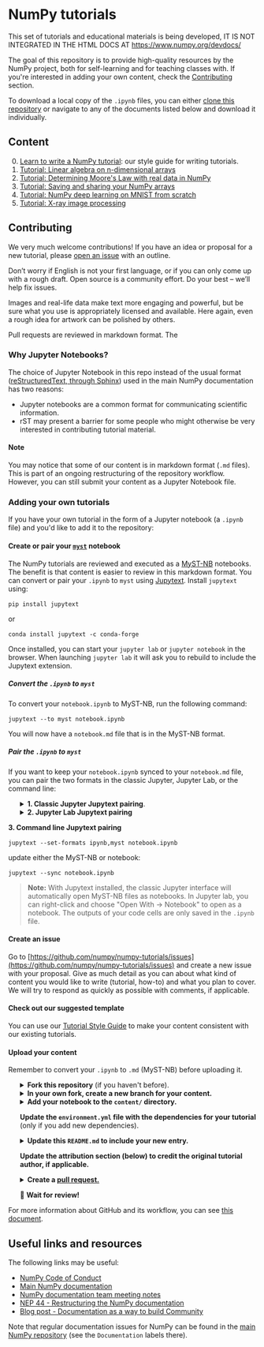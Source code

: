 # NumPy tutorials

This set of tutorials and educational materials is being developed,
IT IS NOT INTEGRATED IN THE HTML DOCS AT https://www.numpy.org/devdocs/

The goal of this repository is to provide high-quality resources by the
NumPy project, both for self-learning and for teaching classes with. If you're
interested in adding your own content, check the [Contributing](#contributing)
section.

To download a local copy of the `.ipynb` files, you can either
[clone this repository](https://docs.github.com/en/github/creating-cloning-and-archiving-repositories/cloning-a-repository)
or navigate to any of the documents listed below and download it individually.

## Content

0. [Learn to write a NumPy tutorial](content/tutorial-style-guide.md): our style guide for writing tutorials.
1. [Tutorial: Linear algebra on n-dimensional arrays](content/tutorial-svd.md)
3. [Tutorial: Determining Moore's Law with real data in NumPy](content/mooreslaw-tutorial.md)
4. [Tutorial: Saving and sharing your NumPy arrays](content/save-load-arrays.md)
5. [Tutorial: NumPy deep learning on MNIST from scratch](content/tutorial-deep-learning-on-mnist.md)
6. [Tutorial: X-ray image processing](content/tutorial-x-ray-image-processing.md)

## Contributing

We very much welcome contributions! If you have an idea or proposal for a new
tutorial, please [open an issue](https://github.com/numpy/numpy-tutorials/issues)
with an outline. 

Don’t worry if English is not your first language, or if you can only come up
with a rough draft. Open source is a community effort. Do your best – we’ll help
fix issues.

Images and real-life data make text more engaging and powerful, but be sure what
you use is appropriately licensed and available. Here again, even a rough idea
for artwork can be polished by others.

Pull requests are reviewed in markdown format. The 

### Why Jupyter Notebooks?

The choice of Jupyter Notebook in this repo instead of the usual format 
([reStructuredText, through Sphinx](https://www.sphinx-doc.org/en/master/usage/restructuredtext/index.html))
used in the main NumPy documentation has two reasons:

 * Jupyter notebooks are a common format for communicating scientific
   information.
 * rST may present a barrier for some people who might otherwise be very
   interested in contributing tutorial material.

#### Note

You may notice that some of our content is in markdown format (`.md` files). 
This is part of an ongoing restructuring of the repository workflow. However, 
you can still submit your content as a Jupyter Notebook file.

### Adding your own tutorials

If you have your own tutorial in the form of a Jupyter notebook (a `.ipynb`
file) and you'd like to add it to the repository:

#### Create or pair your [`myst`](https://jupytext.readthedocs.io/en/latest/formats.html#myst-markdown) notebook

The NumPy tutorials are reviewed and executed as a
[MyST-NB](https://myst-nb.readthedocs.io/) notebooks. The benefit is that
content is easier to review in this markdown format. You can convert or
pair your `.ipynb` to `myst` using
[Jupytext](https://jupytext.readthedocs.io/en/latest/index.html).
Install `jupytext` using:

```
pip install jupytext
```
or
```
conda install jupytext -c conda-forge
```

Once installed, you can start your `jupyter lab` or `jupyter notebook`
in the browser. When launching `jupyter lab` it will ask you to rebuild
to include the Jupytext extension. 

##### Convert the `.ipynb` to `myst`

To convert your `notebook.ipynb` to MyST-NB, run the following command:

```
jupytext --to myst notebook.ipynb
```

You will now have a `notebook.md` file that is in the MyST-NB format. 

##### Pair the `.ipynb` to `myst`

If you want to keep your `notebook.ipynb` synced to your `notebook.md`
file, you can pair the two formats in the classic Jupyter, Jupyter Lab,
or the command line:
<ul>
<details>
    <summary>
        <b>1. Classic Jupyter Jupytext pairing</b>.
    </summary>
    <img src="site/_static/01-classic.gif" width=80% height=80%>
</details>
    
<details>
    <summary>
        <b>2. Jupyter Lab Jupytext pairing</b>
    </summary>
    <img src="site/_static/02-jupyterlab.gif" width=80% height=80%>
</details>
</ul>

__3. Command line Jupytext pairing__

```
jupytext --set-formats ipynb,myst notebook.ipynb
```
update either the MyST-NB or notebook:
```
jupytext --sync notebook.ipynb
```

> __Note:__ With Jupytext installed, the classic Jupyter interface will
> automatically open MyST-NB files as notebooks. In Jupyter lab, you can
> right-click and choose "Open With -> Notebook" to open as a notebook.
> The outputs of your code cells are only saved in the `.ipynb` file.

#### Create an issue

Go to [https://github.com/numpy/numpy-tutorials/issues](https://github.com/numpy/numpy-tutorials/issues)
and create a new issue with your proposal. Give as much detail as you can about
what kind of content you would like to write (tutorial, how-to) and what you
plan to cover. We will try to respond as quickly as possible with comments, if
applicable.

#### Check out our suggested template

You can use our [Tutorial Style Guide](content/tutorial-style-guide.md) to make
your content consistent with our existing tutorials.

#### Upload your content

Remember to convert your `.ipynb` to `.md` (MyST-NB) before uploading it. 

<ul>
<details>
    <summary>
        <b>Fork this repository</b> (if you haven't before).
    </summary>
    <img src="site/_static/01-fork.gif" width=80% height=80%>
</details>
    
<details>
    <summary>
        <b>In your own fork, create a new branch for your content.</b>
    </summary>
    <img src="site/_static/02-create_new_branch.gif" width=80% height=80%>
</details>

<details>
    <summary>
        <b>Add your notebook to the <code>content/</code> directory.</b>
    </summary>
    <img src="site/_static/03-upload.gif" width=80% height=80%>
</details>

<b>Update the <code>environment.yml</code> file with the dependencies for your
tutorial</b> (only if you add new dependencies).

<details>
    <summary>
        <b>Update this <code>README.md</code> to include your new entry.</b>
    </summary>
    <img src="site/_static/04-add_to_readme.gif" width=80% height=80%>
</details>

<b>Update the attribution section (below) to credit the original tutorial
author, if applicable.</b>

<details>
    <summary>
        <b>Create a <a href="https://docs.github.com/en/github/collaborating-with-issues-and-pull-requests/about-pull-requests">pull request.</a></b>
    </summary>
    <img src="site/_static/05-create_PR.gif" width=80% height=80%>
</details>

:tada: <b>Wait for review!</b>
</ul>

For more information about GitHub and its workflow, you can see
[this document](https://docs.github.com/en/github/collaborating-with-issues-and-pull-requests).

## Useful links and resources

The following links may be useful:

- [NumPy Code of Conduct](https://numpy.org/doc/stable/dev/conduct/code_of_conduct.html)
- [Main NumPy documentation](https://numpy.org/doc/stable/)
- [NumPy documentation team meeting notes](https://hackmd.io/oB_boakvRqKR-_2jRV-Qjg?both)
- [NEP 44 - Restructuring the NumPy documentation](https://numpy.org/neps/nep-0044-restructuring-numpy-docs.html)
- [Blog post - Documentation as a way to build Community](https://labs.quansight.org/blog/2020/03/documentation-as-a-way-to-build-community/)

Note that regular documentation issues for NumPy can be found in the [main NumPy
repository](https://github.com/numpy/numpy/issues) (see the `Documentation`
labels there). 

